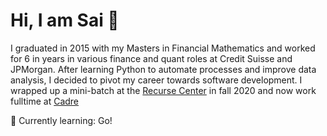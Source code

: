 # Hi, I am Sai 👋

I graduated in 2015 with my Masters in Financial Mathematics and worked for 6 in years in various finance and quant roles at Credit Suisse and JPMorgan. After learning Python to automate processes and improve data analysis, I decided to pivot my career towards software development. I wrapped up a mini-batch at the [Recurse Center](https://www.recurse.com/) in fall 2020 and now work fulltime at [Cadre](https://cadre.com/)

🌱 Currently learning: Go!

